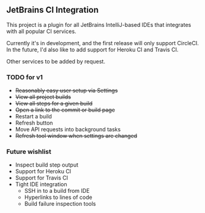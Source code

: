 ## JetBrains CI Integration

This project is a plugin for all JetBrains IntelliJ-based IDEs that integrates with
all popular CI services.

Currently it's in development, and the first release will only support CircleCI. In the future,
I'd also like to add support for Heroku CI and Travis CI.

Other services to be added by request.

### TODO for v1

* ~~Reasonably easy user setup via Settings~~
* ~~View all project builds~~
* ~~View all steps for a given build~~
* ~~Open a link to the commit or build page~~
* Restart a build
* Refresh button
* Move API requests into background tasks
* ~~Refresh tool window when settings are changed~~

### Future wishlist

* Inspect build step output
* Support for Heroku CI
* Support for Travis CI
* Tight IDE integration
    * SSH in to a build from IDE
    * Hyperlinks to lines of code
    * Build failure inspection tools
    
